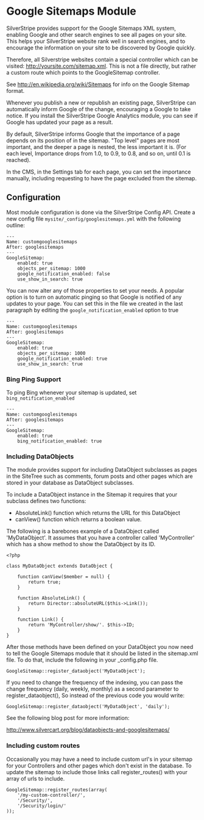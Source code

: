 # Google Sitemaps Module

SilverStripe provides support for the Google Sitemaps XML system, enabling
Google and other search engines to see all pages on your site. This helps
your SilverStripe website rank well in search engines, and to encourage the
information on your site to be discovered by Google quickly.

Therefore, all Silverstripe websites contain a special controller which can be
visited: http://yoursite.com/sitemap.xml. This is not a file directly, but
rather a custom route which points to the GoogleSitemap controller.

See http://en.wikipedia.org/wiki/Sitemaps for info on the Google Sitemap
format.

Whenever you publish a new or republish an existing page, SilverStripe can
automatically inform Google of the change, encouraging a Google to take notice.
If you install the SilverStripe Google Analytics module, you can see if Google
has updated your page as a result.

By default, SilverStripe informs Google that the importance of a page depends
on its position of in the sitemap. "Top level" pages are most important, and
the deeper a page is nested, the less important it is. (For each level,
Importance drops from 1.0, to 0.9, to 0.8, and so on, until 0.1 is reached).

In the CMS, in the Settings tab for each page, you can set the importance
manually, including requesting to have the page excluded from the sitemap.

## Configuration

Most module configuration is done via the SilverStripe Config API. Create a new
config file `mysite/_config/googlesitemaps.yml` with the following outline:

	---
	Name: customgooglesitemaps
	After: googlesitemaps
	---
	GoogleSitemap:
  		enabled: true
  		objects_per_sitemap: 1000
  		google_notification_enabled: false
  		use_show_in_search: true

You can now alter any of those properties to set your needs. A popular option
is to turn on automatic pinging so that Google is notified of any updates to
your page. You can set this in the file we created in the last paragraph by
editing the `google_notification_enabled` option to true

	---
	Name: customgooglesitemaps
	After: googlesitemaps
	---
	GoogleSitemap:
  		enabled: true
  		objects_per_sitemap: 1000
  		google_notification_enabled: true
  		use_show_in_search: true

### Bing Ping Support

To ping Bing whenever your sitemap is updated, set `bing_notification_enabled`

    ---
    Name: customgooglesitemaps
    After: googlesitemaps
    ---
    GoogleSitemap:
        enabled: true
        bing_notification_enabled: true

### Including DataObjects

The module provides support for including DataObject subclasses as pages in the
SiteTree such as comments, forum posts and other pages which are stored in your
database as DataObject subclasses.

To include a DataObject instance in the Sitemap it requires that your subclass
defines two functions:

 * AbsoluteLink() function which returns the URL for this DataObject
 * canView() function which returns a boolean value.

The following is a barebones example of a DataObject called 'MyDataObject'. It
assumes that you have a controller called 'MyController' which has a show method
to show the DataObject by its ID.

	<?php

	class MyDataObject extends DataObject {

		function canView($member = null) {
			return true;
		}

		function AbsoluteLink() {
			return Director::absoluteURL($this->Link());
		}

		function Link() {
			return 'MyController/show/'. $this->ID;
		}
	}


After those methods have been defined on your DataObject you now need to tell
the Google Sitemaps module that it should be listed in the sitemap.xml file. To
do that, include the following in your _config.php file.

	GoogleSitemap::register_dataobject('MyDataObject');

If you need to change the frequency of the indexing, you can pass the change
frequency (daily, weekly, monthly) as a second parameter to register_dataobject(), So
instead of the previous code you would write:

	GoogleSitemap::register_dataobject('MyDataObject', 'daily');

See the following blog post for more information:

http://www.silvercart.org/blog/dataobjects-and-googlesitemaps/

### Including custom routes

Occasionally you may have a need to include custom url's in your sitemap for
your Controllers and other pages which don't exist in the database. To update
the sitemap to include those links call register_routes() with your array of
urls to include.

	GoogleSitemap::register_routes(array(
		'/my-custom-controller/',
		'/Security/',
		'/Security/login/'
	));
